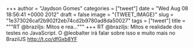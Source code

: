 
+++
author = "Jaydson Gomes"
categories = ["tweet"]
date = "Wed Aug 08 18:56:41 +0000 2012"
draft = false
image = "{TWEET_IMAGE}"
slug = "1e373026caf2b902f2eb74cd2b9780ad8da50027"
tags = ["tweet"]
title = """RT @braziljs: Mitos e rea..."""
+++
RT @braziljs: Mitos e realidade dos testes no JavaScript. O @leobalter irá falar sobre isso e muito mais no BrazilJS http://t.co/dfGxb8YF
